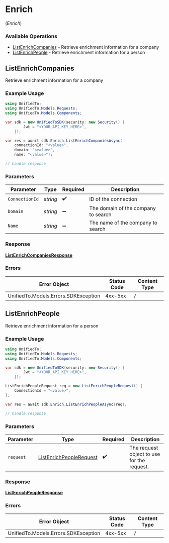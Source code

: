 # Enrich
(*Enrich*)

### Available Operations

* [ListEnrichCompanies](#listenrichcompanies) - Retrieve enrichment information for a company
* [ListEnrichPeople](#listenrichpeople) - Retrieve enrichment information for a person

## ListEnrichCompanies

Retrieve enrichment information for a company

### Example Usage

```csharp
using UnifiedTo;
using UnifiedTo.Models.Requests;
using UnifiedTo.Models.Components;

var sdk = new UnifiedToSDK(security: new Security() {
        Jwt = "<YOUR_API_KEY_HERE>",
    });

var res = await sdk.Enrich.ListEnrichCompaniesAsync(
    connectionId: "<value>",
    domain: "<value>",
    name: "<value>");

// handle response
```



### Parameters

| Parameter                           | Type                                | Required                            | Description                         |
| ----------------------------------- | ----------------------------------- | ----------------------------------- | ----------------------------------- |
| `ConnectionId`                      | *string*                            | :heavy_check_mark:                  | ID of the connection                |
| `Domain`                            | *string*                            | :heavy_minus_sign:                  | The domain of the company to search |
| `Name`                              | *string*                            | :heavy_minus_sign:                  | The name of the company to search   |


### Response

**[ListEnrichCompaniesResponse](../../Models/Requests/ListEnrichCompaniesResponse.md)**
### Errors

| Error Object                         | Status Code                          | Content Type                         |
| ------------------------------------ | ------------------------------------ | ------------------------------------ |
| UnifiedTo.Models.Errors.SDKException | 4xx-5xx                              | */*                                  |

## ListEnrichPeople

Retrieve enrichment information for a person

### Example Usage

```csharp
using UnifiedTo;
using UnifiedTo.Models.Requests;
using UnifiedTo.Models.Components;

var sdk = new UnifiedToSDK(security: new Security() {
        Jwt = "<YOUR_API_KEY_HERE>",
    });

ListEnrichPeopleRequest req = new ListEnrichPeopleRequest() {
    ConnectionId = "<value>",
};

var res = await sdk.Enrich.ListEnrichPeopleAsync(req);

// handle response
```



### Parameters

| Parameter                                                                   | Type                                                                        | Required                                                                    | Description                                                                 |
| --------------------------------------------------------------------------- | --------------------------------------------------------------------------- | --------------------------------------------------------------------------- | --------------------------------------------------------------------------- |
| `request`                                                                   | [ListEnrichPeopleRequest](../../Models/Requests/ListEnrichPeopleRequest.md) | :heavy_check_mark:                                                          | The request object to use for the request.                                  |


### Response

**[ListEnrichPeopleResponse](../../Models/Requests/ListEnrichPeopleResponse.md)**
### Errors

| Error Object                         | Status Code                          | Content Type                         |
| ------------------------------------ | ------------------------------------ | ------------------------------------ |
| UnifiedTo.Models.Errors.SDKException | 4xx-5xx                              | */*                                  |
